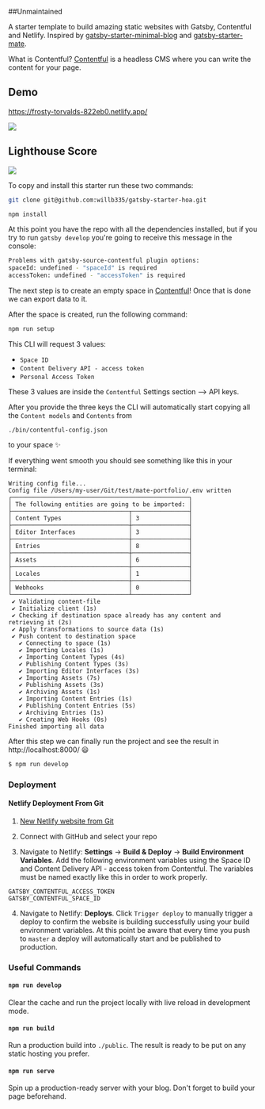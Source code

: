 ##Unmaintained


A starter template to build amazing static websites with Gatsby, Contentful and Netlify. Inspired by [gatsby-starter-minimal-blog](https://minimal-blog.lekoarts.de/) and [gatsby-starter-mate](https://github.com/EmaSuriano/gatsby-starter-mate).

What is Contentful? [Contentful](https://contentful.com) is a headless CMS where you can write the content for your page.

## Demo

https://frosty-torvalds-822eb0.netlify.app/

![](screenshots/hoa.png)

## Lighthouse Score

![](screenshots/lighthouse_score.png)

To copy and install this starter run these two commands:

```bash
git clone git@github.com:willb335/gatsby-starter-hoa.git
```

```bash
npm install
```

At this point you have the repo with all the dependencies installed, but if you try to run `gatsby develop` you're going to receive this message in the console:

```bash
Problems with gatsby-source-contentful plugin options:
spaceId: undefined - "spaceId" is required
accessToken: undefined - "accessToken" is required
```

The next step is to create an empty space in [Contentful](https://www.contentful.com/)! Once that is done we can export data to it.

After the space is created, run the following command:

```bash
npm run setup
```

This CLI will request 3 values:

- `Space ID`
- `Content Delivery API - access token`
- `Personal Access Token`

These 3 values are inside the `Contentful` Settings section --> API keys.

After you provide the three keys the CLI will automatically start copying all the `Content models` and `Contents` from

```
./bin/contentful-config.json
```

to your space ✨

If everything went smooth you should see something like this in your terminal:

```text
Writing config file...
Config file /Users/my-user/Git/test/mate-portfolio/.env written
┌──────────────────────────────────────────────────┐
│ The following entities are going to be imported: │
├─────────────────────────────────┬────────────────┤
│ Content Types                   │ 3              │
├─────────────────────────────────┼────────────────┤
│ Editor Interfaces               │ 3              │
├─────────────────────────────────┼────────────────┤
│ Entries                         │ 8              │
├─────────────────────────────────┼────────────────┤
│ Assets                          │ 6              │
├─────────────────────────────────┼────────────────┤
│ Locales                         │ 1              │
├─────────────────────────────────┼────────────────┤
│ Webhooks                        │ 0              │
└─────────────────────────────────┴────────────────┘
 ✔ Validating content-file
 ✔ Initialize client (1s)
 ✔ Checking if destination space already has any content and retrieving it (2s)
 ✔ Apply transformations to source data (1s)
 ✔ Push content to destination space
   ✔ Connecting to space (1s)
   ✔ Importing Locales (1s)
   ✔ Importing Content Types (4s)
   ✔ Publishing Content Types (3s)
   ✔ Importing Editor Interfaces (3s)
   ✔ Importing Assets (7s)
   ✔ Publishing Assets (3s)
   ✔ Archiving Assets (1s)
   ✔ Importing Content Entries (1s)
   ✔ Publishing Content Entries (5s)
   ✔ Archiving Entries (1s)
   ✔ Creating Web Hooks (0s)
Finished importing all data
```

After this step we can finally run the project and see the result in http://localhost:8000/ 😃

```bash
$ npm run develop
```

### Deployment

#### Netlify Deployment From Git

1.  [New Netlify website from Git](https://app.netlify.com/start)

2.  Connect with GitHub and select your repo

3.  Navigate to Netlify: **Settings** → **Build & Deploy** → **Build Environment Variables**. Add the following environment variables using the Space ID and Content Delivery API - access token from Contentful. The variables must be named exactly like this in order to work properly.

```
GATSBY_CONTENTFUL_ACCESS_TOKEN
GATSBY_CONTENTFUL_SPACE_ID
```

4.  Navigate to Netlify: **Deploys**. Click `Trigger deploy` to manually trigger a deploy to confirm the website is building successfully using your build environment variables. At this point be aware that every time you push to `master` a deploy will automatically start and be published to production.

### Useful Commands

#### `npm run develop`

Clear the cache and run the project locally with live reload in development mode.

#### `npm run build`

Run a production build into `./public`. The result is ready to be put on any static hosting you prefer.

#### `npm run serve`

Spin up a production-ready server with your blog. Don't forget to build your page beforehand.
